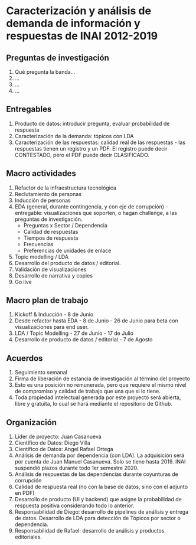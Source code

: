 # Caracterización y análisis de demanda de información y respuestas de INAI 2012-2019

## Preguntas de investigación
1. Qué pregunta la banda...
2. ...
3. ...
4. ...

## Entregables
1. Producto de datos: introducir pregunta, evaluar probabilidad de respuesta
2. Caracterización de la demanda: tópicos con LDA
3. Caracterización de las respuestas: calidad real de las respuestas - las respuestas tienen un registro y un PDF. El registro puede decir CONTESTADO, pero el PDF puede decir CLASIFICADO.

## Macro actividades
1. Refactor de la infraestructura tecnológica
2. Reclutamiento de personas
4. Inducción de personas
5. EDA (general, durante contingencia, y con eje de corrupción) - entregable: visualizaciones que soporten, o hagan challenge, a las preguntas de investigación.
    - Preguntas x Sector / Dependencia
    - Calidad de respuestas
    - Tiempos de respuesta
    - Frecuencias
    - Preferencias de unidades de enlace
6. Topic modelling / LDA
7. Desarrollo del producto de datos / editorial.
8. Validación de visualizaciones
9. Desarrollo de narrativa y copies
10. Go live

## Macro plan de trabajo
1. Kickoff & Inducción - 8 de Junio
2. Desde refactor hasta EDA - 8 de Junio - 26 de Junio para beta con visualizaciones para end user.
3. LDA / Topic Modelling - 27 de Junio - 17 de Julio
4. Desarrollo de producto de datos / editorial - 7 de Agosto

## Acuerdos
1. Seguimiento semanal
2. Firma de liberación de estancia de investigación al término del proyecto
3. Esto es una posición no remunerada, pero que requiere el mismo nivel de compromiso y calidad de trabajo que una que si lo tiene.
4. Toda propiedad intelectual generada por este proyecto será abierta, libre y gratuita, lo cual se hará mediante el repositorio de Github.

## Organización
1. Líder de proyecto: Juan Casanueva
2. Científico de Datos: Diego Villa
3. Científico de Datos: Angel Rafael Ortega
4. Análisis de demanda por dependencia (con LDA). La adquisición será por cuenta de Juan Manuel Casanueva. Solo se tiene hasta 2019. INAI suspendió plazos durante todo 1er semestre 2020.
6. Análisis de respuestas de las dependencias durante coyunturas de corrupción
7. Calidad de respuesta real (no con la base de datos, sino con el adjunto en PDF)
8. Desarrollo de producto (UI y backend) que asigne la probabilidad de respuesta positiva considerando todo lo anterior.
9. Responsabilidad de Diego: desarrollo de pipelines de análisis y entrega de datos. Desarrollo de LDA para detección de Tópicos por sector o dependencia.
10. Responsabilidad de Rafael: desarrollo de análisis y productos editoriales.


